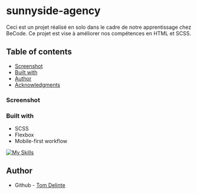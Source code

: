 # sunnyside-agency

Ceci est un projet réalisé en solo dans le cadre de notre apprentissage chez BeCode. Ce projet est vise à améliorer nos compétences en HTML et SCSS.

## Table of contents


  - [Screenshot](#screenshot)
  - [Built with](#built-with)
- [Author](#author)
- [Acknowledgments](#acknowledgments)


### Screenshot




### Built with

- SCSS
- Flexbox
- Mobile-first workflow

[![My Skills](https://skillicons.dev/icons?i=HTML.sass)](https://skillicons.dev)

## Author

- Github - [Tom Delinte](https://github.com/Xeless)


